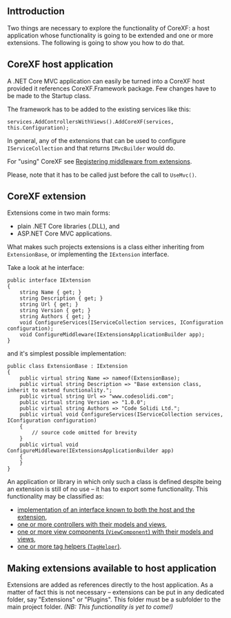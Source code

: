 ## Inttroduction

Two things are necessary to explore the functionality of CoreXF: a host application whose functionality is going to be extended and one or more extensions. The following is going to show you how to do that. 

## CoreXF host application

A .NET Core MVC application can easily be turned into a CoreXF host provided it references CoreXF.Framework package. Few changes have to be made to the Startup class. 

The framework has to be added to the existing services like this:

`
services.AddControllersWithViews().AddCoreXF(services, this.Configuration);
`

In general, any of the extensions that can be used to configure `IServiceCollection` and that returns `IMvcBuilder` would do.

For "using" CoreXF see [Registering middleware from extensions](Registering-middleware-from-extensions.md).

Please, note that it has to be called just before the call to `UseMvc()`.

## CoreXF extension

Extensions come in two main forms:
- plain .NET Core libraries (.DLL), and
- ASP.NET Core MVC applications.

What makes such projects extensions is a class either inheriting from `ExtensionBase`, or implementing the `IExtension` interface. 

Take a look at he interface:

```
public interface IExtension
{
    string Name { get; }
    string Description { get; }
    string Url { get; }
    string Version { get; }
    string Authors { get; }
    void ConfigureServices(IServiceCollection services, IConfiguration configuration);
    void ConfigureMiddleware(IExtensionsApplicationBuilder app);
}
```

and it's simplest possible implementation:
   
```
public class ExtensionBase : IExtension
{
    public virtual string Name => nameof(ExtensionBase);
    public virtual string Description => "Base extension class, inherit to extend functionality.";
    public virtual string Url => "www.codesolidi.com";
    public virtual string Version => "1.0.0";
    public virtual string Authors => "Code Solidi Ltd.";
    public virtual void ConfigureServices(IServiceCollection services, IConfiguration configuration) 
    {
        // source code omitted for brevity
    }
    public virtual void ConfigureMiddleware(IExtensionsApplicationBuilder app)
    {
    }
}
```
An application or library in which only such a class is defined despite being an extension is still of no use &ndash; it has to export some functionality. This functionality may be classified as:
- [implementation of an interface known to both the host and the extension](Interface-implementation.md),
- [one or more controllers with their models and views](MVC-application-as-an-extension.md),
- [one or more view components (`ViewComponent`) with their models and views](Exporting-ViewComponents.md),
- [one or more tag helpers (`TagHelper`)](Extending-with-TagHelpers.md).
 
## Making extensions available to host application

Extensions are added as references directly to the host application. As a matter of fact this is not necessary &ndash; extensions can be put in any dedicated folder, say "Extensions" or "Plugins". This folder must be a subfolder to the main project folder. 
_(NB: This functionality is yet to come!)_